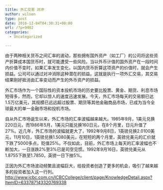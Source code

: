 ```yaml
---
title: 外汇交易 对冲
author: wiloon
type: post
date: 2016-12-04T04:30:31+00:00
url: /?p=9482
categories:
  - Uncategorized

---
```

由于两种相关货币之间汇率的波动，那些拥有国外资产（如工厂）的公司将这些资产折算成本国货币时，就可能遭受一些风险。当以外币计值的国外资产在一段时间内价值不变时，如果汇率发生变化，以国内货币折算这项资产的价值时，就会产生损益。公司可以通过对冲消除这种潜在的损益。这就是执行一项外汇交易，其交易结果刚好抵消由汇率变动而产生的外币资产的损益。

外汇市场作为一个国际性的资本投机市场的历史要比股票、黄金、期货、利息市场短得多，然而，它却以惊人的速度迅速发展。今天，外汇市场每天的交易额已达1.5万亿美元，其规模已远远超过股票、期货等其他金融商品市场，已成为当今全球最大的单一金融市场和投机市场。

自从外汇市场诞生以来，外汇市场的汇率波幅越来越大。1985年9月，1美元兑换220日元，而1986年5月，1美元只能兑换160日元，在8个月里，日元升值了27%。近几年，外汇市场的波幅就更大了，1992年9月8日，1英镑兑换2.0100美元，11月10日，1英镑兑换1.5080美元，在短短的两个月里，英镑兑美元的汇价就下跌了5000多点，贬值25%。不仅如此，目前，外汇市场上每天的汇率波幅也不断加大，一日涨跌2%至3%已是司空见惯。1992年9月16日，英镑兑美元从1.8755下跌至1.7850，英镑一日下挫5%。

正因为外汇市场波动频繁且波幅巨大，给投资者创造了更多的机会，吸引了越来越多的投资者加入这一行列。http://www.icbc.com.cn/ICBCCollege/client/page/KnowledgeDetail.aspx?ItemID=633787143320769338